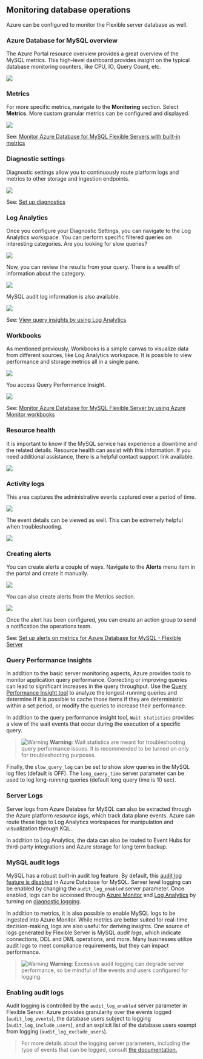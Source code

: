 ## Monitoring database operations

Azure can be configured to monitor the Flexible server database as well.

### Azure Database for MySQL overview

The Azure Portal resource overview provides a great overview of the MySQL metrics. This high-level dashboard provides insight on the typical database monitoring counters, like CPU, IO, Query Count, etc.

![](media/azure-portal-mysql-overview.png)

### Metrics

For more specific metrics, navigate to the **Monitoring** section. Select **Metrics**. More custom granular metrics can be configured and displayed.

![](media/mysql-azure-portal-metrics.png)

See: [Monitor Azure Database for MySQL Flexible Servers with built-in metrics](https://docs.microsoft.com/en-us/azure/mysql/flexible-server/concepts-monitoring)

### Diagnostic settings

Diagnostic settings allow you to continuously route platform logs and metrics to other storage and ingestion endpoints.

![](media/mysql-diagnostic-settings.png)

See: [Set up diagnostics](https://docs.microsoft.com/en-us/azure/mysql/flexible-server/tutorial-configure-audit#set-up-diagnostics)

### Log Analytics

Once you configure your Diagnostic Settings, you can navigate to the Log Analytics workspace. You can perform specific filtered queries on interesting categories. Are you looking for slow queries?

![](media/azure-diagnostic-query.png)

Now, you can review the results from your query. There is a wealth of information about the category.

![](media/azure-diagnostic-query-result.png)

MySQL audit log information is also available.

![](media/mysql-log-analytics-audit-log-query.png)

See: [View query insights by using Log Analytics](https://docs.microsoft.com/en-us/azure/mysql/flexible-server/tutorial-query-performance-insights#view-query-insights-by-using-log-analytics)

### Workbooks

As mentioned previously, Workbooks is a simple canvas to visualize data from different sources, like Log Analytics workspace. It is possible to view performance and storage metrics all in a single pane.

![](media/workbook-example.png)

You access Query Performance Insight.

![](media/query-performance-insight.png)

See: [Monitor Azure Database for MySQL Flexible Server by using Azure Monitor workbooks](https://docs.microsoft.com/en-us/azure/mysql/flexible-server/concepts-workbooks)

### Resource health

It is important to know if the MySQL service has experience a downtime and the related details.  Resource health can assist with this information. If you need additional assistance, there is a helpful contact support link available.

![](media/resource-health-example.png)

### Activity logs

This area captures the administrative events captured over a period of time.

![](media/activity-logs-example.png)

The event details can be viewed as well. This can be extremely helpful when troubleshooting.

![](media/activity-log-example-detail.png)

### Creating alerts

You can create alerts a couple of ways.  Navigate to the **Alerts** menu item in the portal and create it manually.

![](media/create-alert.png)

You can also create alerts from the Metrics section.

![](media/configure-alert-example.png)

Once the alert has been configured, you can create an action group to send a notification the operations team.

See: [Set up alerts on metrics for Azure Database for MySQL - Flexible Server](https://docs.microsoft.com/en-us/azure/mysql/flexible-server/how-to-alert-on-metric)

### Query Performance Insights

In addition to the basic server monitoring aspects, Azure provides tools to monitor application query performance.  Correcting or improving queries can lead to significant increases in the query throughput. Use the [Query Performance Insight tool](https://docs.microsoft.com/azure/mysql/flexible-server/tutorial-query-performance-insights) to analyze the longest-running queries and determine if it is possible to cache those items if they are deterministic within a set period, or modify the queries to increase their performance.

In addition to the query performance insight tool, `Wait statistics` provides a view of the wait events that occur during the execution of a specific query.

>![Warning](media/warning.png "Warning") **Warning**: Wait statistics are meant for troubleshooting query performance issues. It is recommended to be turned on only for troubleshooting purposes.

Finally, the `slow_query_log` can be set to show slow queries in the MySQL log files (default is OFF). The `long_query_time` server parameter can be used to log long-running queries (default long query time is 10 sec).

### Server Logs

Server logs from Azure Databse for MySQL can also be extracted through the Azure platform *resource logs*, which track data plane events. Azure can route these logs to Log Analytics workspaces for manipulation and visualization through KQL.

In addition to Log Analytics, the data can also be routed to Event Hubs for third-party integrations and Azure storage for long term backup.

### MySQL audit logs

MySQL has a robust built-in audit log feature. By default, this [audit log feature is disabled](https://docs.microsoft.com/azure/mysql/flexible-server/concepts-audit-logs) in Azure Database for MySQL.  Server level logging can be enabled by changing the `audit_log_enabled` server parameter. Once enabled, logs can be accessed through [Azure Monitor](https://docs.microsoft.com/azure/azure-monitor/overview) and [Log Analytics](https://docs.microsoft.com/azure/azure-monitor/platform/design-logs-deployment) by turning on [diagnostic logging](https://docs.microsoft.com/azure/mysql/flexible-server/tutorial-configure-audit#set-up-diagnostics).

In addition to metrics, it is also possible to enable MySQL logs to be ingested into Azure Monitor. While metrics are better suited for real-time decision-making, logs are also useful for deriving insights. One source of logs generated by Flexible Server is MySQL *audit logs*, which indicate connections, DDL and DML operations, and more. Many businesses utilize audit logs to meet compliance requirements, but they can impact performance.

>![Warning](media/warning.png "Warning") **Warning**: Excessive audit logging can degrade server performance, so be mindful of the events and users configured for logging.

### Enabling audit logs

Audit logging is controlled by the `audit_log_enabled` server parameter in Flexible Server. Azure provides granularity over the events logged (`audit_log_events`), the database users subject to logging (`audit_log_include_users`), and an explicit list of the database users exempt from logging (`audit_log_exclude_users`).

> For more details about the logging server parameters, including the type of events that can be logged, consult [the documentation.](https://docs.microsoft.com/azure/mysql/flexible-server/concepts-audit-logs)


